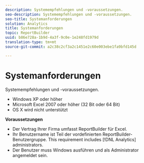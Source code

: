 ```yaml
---
description: Systemempfehlungen und -voraussetzungen.
seo-description: Systemempfehlungen und -voraussetzungen.
seo-title: Systemanforderungen
solution: Analytics
title: Systemanforderungen
topic: ReportBuilder
uuid: b86e728a-1b9d-4a3f-9c0e-1e248fd1979d
translation-type: tm+mt
source-git-commit: a2c38c2cf3a2c1451e2c60e003ebe1fa9bfd145d

---
```



# Systemanforderungen

Systemempfehlungen und -voraussetzungen.

* Windows XP oder höher
* Microsoft Excel 2007 oder höher (32 Bit oder 64 Bit)
* OS X wird nicht unterstützt

**Voraussetzungen**

* Der Vertrag Ihrer Firma umfasst ReportBuilder für Excel.
* Ihr Benutzername ist Teil der vordefinierten ReportBuilder-Benutzergruppe. This requirement includes [!DNL Analytics] administrators.
* Der Benutzer muss Windows ausführen und als Administrator angemeldet sein.

